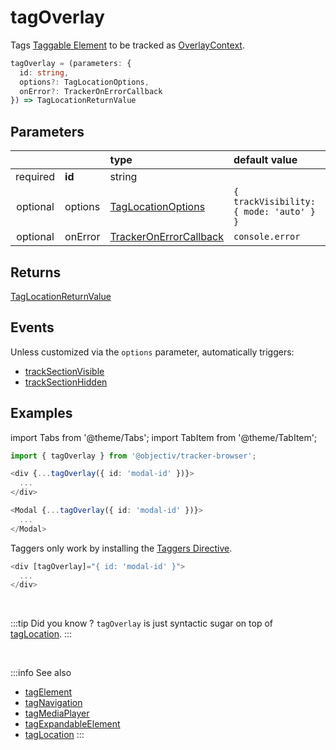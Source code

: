# tagOverlay

Tags [Taggable Element](/tracking/core-concepts/tagging.md#taggable-elements) to be tracked as [OverlayContext](/taxonomy/location-contexts/OverlayContext.md).

```typescript
tagOverlay = (parameters: {
  id: string,
  options?: TagLocationOptions,
  onError?: TrackerOnErrorCallback
}) => TagLocationReturnValue
```

## Parameters
|          |         | type                                                                                | default value
| :-:      | :--     | :--                                                                                 | :--           
| required | **id**  | string                                                                              |
| optional | options | [TagLocationOptions](/tracking/api-reference/globals/TagLocationOptions.md)         | `{ trackVisibility: { mode: 'auto' } }`
| optional | onError | [TrackerOnErrorCallback](/tracking/api-reference/globals/TrackerOnErrorCallback.md) | `console.error`

## Returns
[TagLocationReturnValue](/tracking/api-reference/globals/TagLocationReturnValue.md)

## Events
Unless customized via the `options` parameter, automatically triggers:

- [trackSectionVisible](/tracking/api-reference/event-trackers/trackSectionVisible.md)
- [trackSectionHidden](/tracking/api-reference/event-trackers/trackSectionHidden.md)

## Examples

import Tabs from '@theme/Tabs';
import TabItem from '@theme/TabItem';

<Tabs>
  <TabItem value="react" label="React" default>

```typescript jsx
import { tagOverlay } from '@objectiv/tracker-browser';
```

```typescript jsx
<div {...tagOverlay({ id: 'modal-id' })}>
  ...
</div>
```

```typescript jsx
<Modal {...tagOverlay({ id: 'modal-id' })}>
  ...
</Modal>
```

  </TabItem>
  <TabItem value="angular" label="Angular">

Taggers only work by installing the [Taggers Directive](/tracking/how-to-guides/angular/getting-started.md#optional---configure-taggers-directive).

```typescript jsx
<div [tagOverlay]="{ id: 'modal-id' }">
  ...
</div>
```

  </TabItem>
</Tabs>

<br />

:::tip Did you know ?
`tagOverlay` is just syntactic sugar on top of [tagLocation](/tracking/api-reference/low-level/tagLocation.md).
:::

<br />


:::info See also
- [tagElement](/tracking/api-reference/location-taggers/tagNavigation.md)
- [tagNavigation](/tracking/api-reference/location-taggers/tagNavigation.md)
- [tagMediaPlayer](/tracking/api-reference/location-taggers/tagMediaPlayer.md)
- [tagExpandableElement](/tracking/api-reference/location-taggers/tagExpandableElement.md)
- [tagLocation](/tracking/api-reference/low-level/tagLocation.md)
:::

